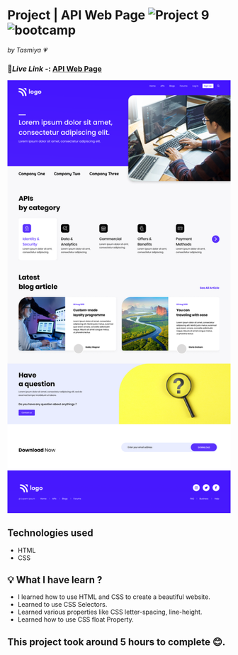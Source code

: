 # Project | API Web Page ![Project 9](https://img.shields.io/badge/Project%20-9-green) ![bootcamp](https://img.shields.io/badge/JS-Bootcamp-yellow)

_by Tasmiya 💗_

### 🔗*Live Link* -: [API Web Page](https://tasmiya-proj-9.netlify.app)

![API Web Page](./9.png)

## Technologies used

- HTML
- CSS

## 💡 What I have learn ?

- I learned how to use HTML and CSS to create a beautiful website.
- Learned to use CSS Selectors.
- Learned various properties like CSS letter-spacing, line-height.
- Learned how to use CSS float Property.

## This project took around 5 hours to complete 😊.
